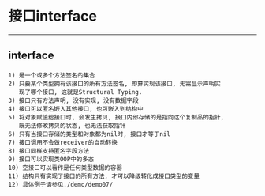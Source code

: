 # **接口interface** #
***



## **interface** ##
    1) 是一个或多个方法签名的集合
    2) 只要某个类型拥有该接口的所有方法签名, 即算实现该接口, 无需显示声明实
       现了哪个接口, 这就是Structural Typing.
    3) 接口只有方法声明, 没有实现, 没有数据字段
    4) 接口可以匿名嵌入其他接口, 也可嵌入到结构中
    5) 将对象赋值给接口时, 会发生拷贝, 接口内部存储的是指向这个复制品的指针,
       既无法修改拷贝的状态, 也无法获取指针
    6) 只有当接口存储的类型和对象都为nil时, 接口才等于nil
    7) 接口调用不会做receiver的自动转换
    8) 接口同样支持匿名字段方法
    9) 接口可以实现类OOP中的多态
    10) 空接口可以看作是任何类型数据的容器
    11) 结构只有实现了接口的所有方法, 才可以降级转化成接口类型的变量
    12) 具体例子请参见./demo/demo07/
